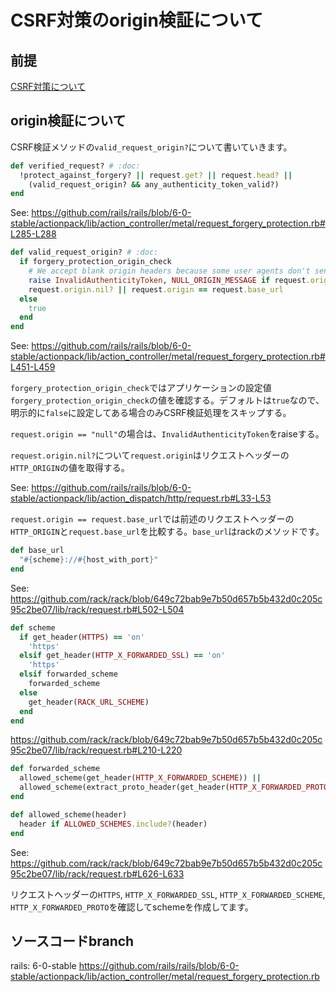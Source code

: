 # CSRF対策のorigin検証について

## 前提

[CSRF対策について](csrf_verification.md)

## origin検証について

CSRF検証メソッドの`valid_request_origin?`について書いていきます。

```ruby
def verified_request? # :doc:
  !protect_against_forgery? || request.get? || request.head? ||
    (valid_request_origin? && any_authenticity_token_valid?)
end
```
See: https://github.com/rails/rails/blob/6-0-stable/actionpack/lib/action_controller/metal/request_forgery_protection.rb#L285-L288

```ruby
def valid_request_origin? # :doc:
  if forgery_protection_origin_check
    # We accept blank origin headers because some user agents don't send it.
    raise InvalidAuthenticityToken, NULL_ORIGIN_MESSAGE if request.origin == "null"
    request.origin.nil? || request.origin == request.base_url
  else
    true
  end
end
```
See: https://github.com/rails/rails/blob/6-0-stable/actionpack/lib/action_controller/metal/request_forgery_protection.rb#L451-L459

`forgery_protection_origin_check`ではアプリケーションの設定値`forgery_protection_origin_check`の値を確認する。デフォルトは`true`なので、明示的に`false`に設定してある場合のみCSRF検証処理をスキップする。

`request.origin == "null"`の場合は、`InvalidAuthenticityToken`をraiseする。

`request.origin.nil?`について`request.origin`はリクエストヘッダーの`HTTP_ORIGIN`の値を取得する。

See: https://github.com/rails/rails/blob/6-0-stable/actionpack/lib/action_dispatch/http/request.rb#L33-L53

`request.origin == request.base_url`では前述のリクエストヘッダーの`HTTP_ORIGIN`と`request.base_url`を比較する。`base_url`はrackのメソッドです。

```ruby
def base_url
  "#{scheme}://#{host_with_port}"
end
```
See: https://github.com/rack/rack/blob/649c72bab9e7b50d657b5b432d0c205c95c2be07/lib/rack/request.rb#L502-L504

```ruby
def scheme
  if get_header(HTTPS) == 'on'
    'https'
  elsif get_header(HTTP_X_FORWARDED_SSL) == 'on'
    'https'
  elsif forwarded_scheme
    forwarded_scheme
  else
    get_header(RACK_URL_SCHEME)
  end
end
```
https://github.com/rack/rack/blob/649c72bab9e7b50d657b5b432d0c205c95c2be07/lib/rack/request.rb#L210-L220

```ruby
def forwarded_scheme
  allowed_scheme(get_header(HTTP_X_FORWARDED_SCHEME)) ||
  allowed_scheme(extract_proto_header(get_header(HTTP_X_FORWARDED_PROTO)))
end

def allowed_scheme(header)
  header if ALLOWED_SCHEMES.include?(header)
end
```
See: https://github.com/rack/rack/blob/649c72bab9e7b50d657b5b432d0c205c95c2be07/lib/rack/request.rb#L626-L633

リクエストヘッダーの`HTTPS`, `HTTP_X_FORWARDED_SSL`, `HTTP_X_FORWARDED_SCHEME`, `HTTP_X_FORWARDED_PROTO`を確認してschemeを作成してます。

## ソースコードbranch

rails: 6-0-stable
https://github.com/rails/rails/blob/6-0-stable/actionpack/lib/action_controller/metal/request_forgery_protection.rb
